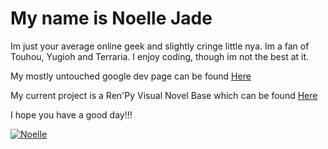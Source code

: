 # My name is Noelle Jade

Im just your average online geek and slightly cringe little nya.
Im a fan of Touhou, Yugioh and Terraria.
I enjoy coding, though im not the best at it.

My mostly untouched google dev page can be found [Here](https://g.dev/Noelle_Jade)

My current project is a Ren'Py Visual Novel Base which can be found [Here](https://github.com/dualfighter1/Renpy-VN-Template)

I hope you have a good day!!!

[![Noelle](https://dualfighter1.github.io/images/logo.png)](https://dualfighter1.github.io/)
